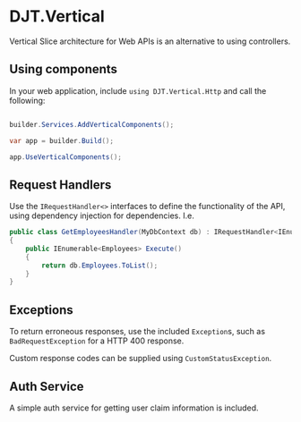 # DJT.Vertical

Vertical Slice architecture for Web APIs is an alternative to using controllers.

## Using components

In your web application, include `using DJT.Vertical.Http` and call the following:

```c#

builder.Services.AddVerticalComponents();

var app = builder.Build();

app.UseVerticalComponents();

```

## Request Handlers

Use the `IRequestHandler<>` interfaces to define the functionality of the API, using dependency injection
for dependencies.  I.e.

```c#
public class GetEmployeesHandler(MyDbContext db) : IRequestHandler<IEnumerably<Employees>>
{
	public IEnumerable<Employees> Execute()
	{
		return db.Employees.ToList();
	}
}
```

## Exceptions

To return erroneous responses, use the included `Exception`s, such as `BadRequestException` for a HTTP 400
response.

Custom response codes can be supplied using `CustomStatusException`.

## Auth Service

A simple auth service for getting user claim information is included.
